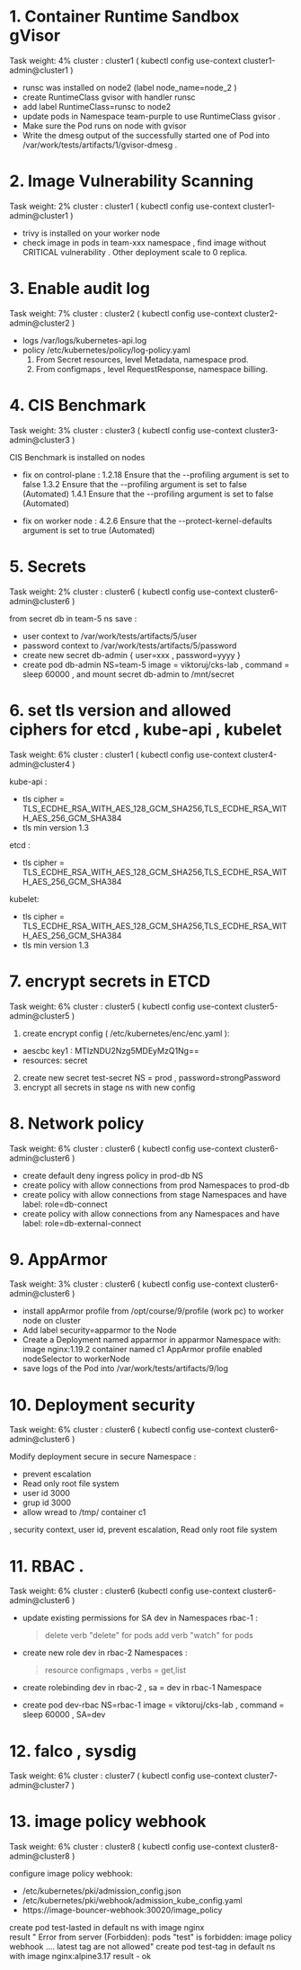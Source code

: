 # 1.  Container Runtime Sandbox gVisor
Task weight: 4%
cluster : cluster1 (  kubectl config use-context   cluster1-admin@cluster1   )

- runsc was  installed on node2 (label  node_name=node_2 )
- create RuntimeClass  gvisor with handler runsc
- add label RuntimeClass=runsc  to node2  
- update pods in Namespace team-purple to use  RuntimeClass  gvisor .
- Make sure the Pod runs on node with gvisor  
- Write the dmesg output of the successfully started one of Pod into /var/work/tests/artifacts/1/gvisor-dmesg .

# 2. Image Vulnerability Scanning
Task weight: 2%
cluster : cluster1 (  kubectl config use-context   cluster1-admin@cluster1   )
- trivy is installed on your worker node
- check image in pods  in team-xxx namespace  , find image  without CRITICAL vulnerability . Other deployment scale to 0 replica.

# 3. Enable audit log 
Task weight: 7%
cluster : cluster2 (  kubectl config use-context   cluster2-admin@cluster2 )
- logs  /var/logs/kubernetes-api.log
- policy /etc/kubernetes/policy/log-policy.yaml
  1. From Secret resources, level Metadata, namespace prod.
  2. From configmaps ,  level RequestResponse, namespace billing.

# 4. CIS Benchmark
Task weight: 3%
cluster : cluster3 (  kubectl config use-context   cluster3-admin@cluster3  )

CIS Benchmark  is installed  on nodes

- fix on control-plane :
  1.2.18 Ensure that the --profiling argument is set to false
  1.3.2 Ensure that the --profiling argument is set to false (Automated)
  1.4.1 Ensure that the --profiling argument is set to false (Automated)

- fix on worker node :
  4.2.6 Ensure that the --protect-kernel-defaults argument is set to true (Automated)

# 5. Secrets
Task weight: 2%
cluster : cluster6 (   kubectl config use-context   cluster6-admin@cluster6 )

from secret db  in team-5 ns  save :
  - user  context to /var/work/tests/artifacts/5/user
  - password  context to /var/work/tests/artifacts/5/password
  - create new secret db-admin { user=xxx  , password=yyyy }
  - create pod  db-admin NS=team-5  image = viktoruj/cks-lab , command = sleep 60000 , and mount secret db-admin   to /mnt/secret

# 6. set tls version  and  allowed ciphers for etcd , kube-api  , kubelet   
Task weight: 6%
cluster : cluster1 (  kubectl config use-context    cluster4-admin@cluster4   )

  kube-api :
   - tls  cipher  =  TLS_ECDHE_RSA_WITH_AES_128_GCM_SHA256,TLS_ECDHE_RSA_WITH_AES_256_GCM_SHA384
   - tls min version 1.3 
 
  etcd :
   - tls  cipher  =  TLS_ECDHE_RSA_WITH_AES_128_GCM_SHA256,TLS_ECDHE_RSA_WITH_AES_256_GCM_SHA384

  kubelet:
   - tls  cipher  =  TLS_ECDHE_RSA_WITH_AES_128_GCM_SHA256,TLS_ECDHE_RSA_WITH_AES_256_GCM_SHA384
   - tls min version 1.3

# 7. encrypt  secrets in  ETCD
Task weight: 6%
cluster : cluster5 (   kubectl config use-context    cluster5-admin@cluster5    )

1. create  encrypt  config (   /etc/kubernetes/enc/enc.yaml   ): 
  
 - aescbc 
    key1  : MTIzNDU2Nzg5MDEyMzQ1Ng==
 - resources: secret 
 

2. create new secret test-secret NS = prod , password=strongPassword
3. encrypt  all secrets in stage  ns     with new config


# 8. Network policy
Task weight: 6%
cluster : cluster6 (   kubectl config use-context    cluster6-admin@cluster6   )
 - create default deny ingress policy in prod-db NS
 - create policy  with allow connections from prod Namespaces to  prod-db
 - create policy  with allow connections from stage Namespaces and have label: role=db-connect
 - create policy  with allow connections from any Namespaces and have label: role=db-external-connect

# 9. AppArmor
Task weight: 3%
cluster : cluster6 (   kubectl config use-context    cluster6-admin@cluster6   )
- install appArmor profile from /opt/course/9/profile (work pc)  to worker node on cluster
- Add label security=apparmor to the Node
- Create a Deployment named apparmor in  apparmor Namespace with:
    image nginx:1.19.2 
    container named c1
    AppArmor profile enabled
    nodeSelector to workerNode
-  save logs of the Pod into /var/work/tests/artifacts/9/log

# 10. Deployment  security
Task weight: 6%
cluster : cluster6 (   kubectl config use-context    cluster6-admin@cluster6   )

Modify deployment secure in secure Namespace  : 
 - prevent escalation
 - Read only root file system
 - user id   3000
 - grup id   3000
 - allow wread to /tmp/  container c1

, security context, user id, prevent escalation, Read only root file system

# 11. RBAC  . 
Task weight: 6%
cluster : cluster6 (kubectl config use-context    cluster6-admin@cluster6 )

- update existing permissions for SA dev in Namespaces  rbac-1 :
  > delete verb    "delete" for pods
  > add verb "watch"  for pods

- create new role  dev   in  rbac-2  Namespaces :
   > resource configmaps , verbs =  get,list
-  create rolebinding  dev in rbac-2   , sa = dev in rbac-1 Namespace

- create pod  dev-rbac  NS=rbac-1  image = viktoruj/cks-lab , command = sleep 60000 , SA=dev

# 12. falco , sysdig 
Task weight: 6%
cluster : cluster7 (  kubectl config use-context    cluster7-admin@cluster7   )

# 13. image policy webhook
Task weight: 6%
cluster : cluster8 (   kubectl config use-context    cluster8-admin@cluster8   )

configure image policy webhook:
 - /etc/kubernetes/pki/admission_config.json 
 - /etc/kubernetes/pki/webhook/admission_kube_config.yaml
 -  https://image-bouncer-webhook:30020/image_policy   

create pod  test-lasted   in default ns    with image nginx   
   result " Error from server (Forbidden): pods "test" is forbidden: image policy webhook .... latest tag are not allowed"
create pod  test-tag   in default ns    with image nginx:alpine3.17
   result - ok



